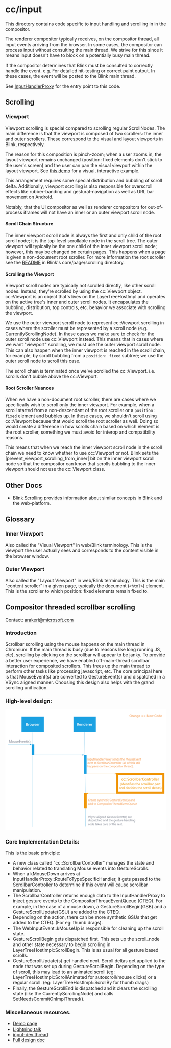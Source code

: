 # cc/input

This directory contains code specific to input handling and scrolling in in the
compositor.

The renderer compositor typically receives, on the compositor thread, all input
events arriving from the browser. In some cases, the compositor can process
input without consulting the main thread. We strive for this since it means
input doesn't have to block on a potentially busy main thread.

If the compositor determines that Blink must be consulted to correctly handle
the event. e.g. For detailed hit-testing or correct paint output. In these
cases, the event will be posted to the Blink main thread.

See [InputHandlerProxy](../../ui/events/blink/input_handler_proxy.cc) for the
entry point to this code.

## Scrolling

### Viewport

Viewport scrolling is special compared to scrolling regular ScrollNodes. The
main difference is that the viewport is composed of two scrollers: the inner
and outer scrollers. These correspond to the visual and layout viewports in
Blink, respectively.

The reason for this composition is pinch-zoom; when a user zooms in, the layout
viewport remains unchanged (position: fixed elements don't stick to the user's
screen) and the user can pan the visual viewport within the layout viewport.
See [this demo](http://bokand.github.io/viewport/index.html) for a visual,
interactive example.

This arrangement requires some special distribution and bubbling of
scroll delta. Additionally, viewport scrolling is also responsible for
overscroll effects like rubber-banding and gestural-navigation as well as URL
bar movement on Android.

Notably, that the UI compositor as well as renderer compositors for
out-of-process iframes will not have an inner or an outer viewport scroll node.

#### Scroll Chain Structure

The inner viewport scroll node is always the first and only child of the root
scroll node; it is the top-level scrollable node in the scroll tree.  The outer
viewport will typically be the one child of the inner viewport scroll node;
however, this may be changed on certain pages. This happens when a page is
given a non-document root scroller. For more information the root
scroller see the
[README](../../third_party/blink/renderer/core/page/scrolling/README.md) in
Blink's core/page/scrolling directory.

#### Scrolling the Viewport

Viewport scroll nodes are typically not scrolled directly, like other scroll
nodes. Instead, they're scrolled by using the cc::Viewport object. cc::Viewport
is an object that's lives on the LayerTreeHostImpl and operates on the active
tree's inner and outer scroll nodes. It encapsulates the bubbling,
distribution, top controls, etc. behavior we associate with scrolling the
viewport.

We use the outer viewport scroll node to represent cc::Viewport scrolling in
cases where the scroller must be represented by a scroll node (e.g.
CurrentlyScrollingNode). In these cases we make sure to check for the outer
scroll node use cc::Viewport instead. This means that in cases where we want
"viewport" scrolling, we must use the outer viewport scroll node. This can also
happen when the inner viewport is reached in the scroll chain, for example, by
scroll bubbling from a `position: fixed` subtree; we use the outer scroll node
to scroll this case.

The scroll chain is terminated once we've scrolled the cc::Viewport. i.e.
scrolls don't bubble above the cc::Viewport.

#### Root Scroller Nuances

When we have a non-document root scroller, there are cases where we
specifically wish to scroll only the inner viewport.  For example, when a
scroll started from a non-descendant of the root scroller or a `position:
fixed` element and bubbles up. In these cases, we shouldn't scroll using
cc::Viewport because that would scroll the root scroller as well. Doing so
would create a difference in how scrolls chain based on which element is the
root scroller, something we must avoid for interop and compatibility reasons.

This means that when we reach the inner viewport scroll node in the scroll
chain we need to know whether to use cc::Viewport or not. Blink sets the
|prevent\_viewport\_scrolling\_from\_inner| bit on the inner viewport scroll
node so that the compositor can know that scrolls bubbling to the inner
viewport should not use the cc::Viewport class.

## Other Docs

* [Blink Scrolling](../../third_party/blink/renderer/core/page/scrolling/README.md)
  provides information about similar concepts in Blink and the web-platform.

## Glossary

### Inner Viewport

Also called the "Visual Viewport" in web/Blink terminology. This is the
viewport the user actually sees and corresponds to the content visible in the
browser window.

### Outer Viewport

Also called the "Layout Viewport" in web/Blink terminology. This is the main
"content scroller" in a given page, typically the document (`<html>`) element.
This is the scroller to which position: fixed elements remain fixed to.

## Compositor threaded scrollbar scrolling
Contact: arakeri@microsoft.com

### Introduction
Scrollbar scrolling using the mouse happens on the main thread in Chromium. If
the main thread is busy (due to reasons like long running JS, etc), scrolling
by clicking on the scrollbar will appear to be janky. To provide a better user
experience, we have enabled off-main-thread scrollbar interaction for composited
scrollers. This frees up the main thread to perform other tasks like processing
javascript, etc. The core principal here is that MouseEvent(s) are converted to
GestureEvent(s) and dispatched in a VSync aligned manner. Choosing this design
also helps with the grand scrolling unification.

### High-level design:

![Image has moved. Contact arakeri@microsoft.com](https://github.com/rahul8805/CompositorThreadedScrollbarDocs/blob/master/designDiag.PNG?raw=true)

### Core Implementation Details:
This is the basic principle:
- A new class called "cc::ScrollbarController" manages the state and behavior
 related to translating Mouse events into GestureScrolls.
- When a kMouseDown arrives at InputHandlerProxy::RouteToTypeSpecificHandler,
 it gets passed to the ScrollbarController to determine if this event will cause
 scrollbar manipulation.
- The ScrollbarController returns enough data to the InputHandlerProxy to inject
 gesture events to the CompositorThreadEventQueue (CTEQ). For example, in the
 case of a mouse down, a GestureScrollBegin(GSB) and a GestureScrollUpdate(GSU)
 are added to the CTEQ.
- Depending on the action, there can be more synthetic GSUs that get added to
 the CTEQ. (For eg: thumb drags).
- The WebInputEvent::kMouseUp is responsible for cleaning up the scroll state.
- GestureScrollBegin gets dispatched first. This sets up the scroll_node and
 other state necessary to begin scrolling in LayerTreeHostImpl::ScrollBegin.
 This is as usual for all gesture based scrolls.
- GestureScrollUpdate(s) get handled next. Scroll deltas get applied to the node
 that was set up during GestureScrollBegin. Depending on the type of scroll,
 this may lead to an animated scroll (eg: LayerTreeHostImpl::ScrollAnimated for
 autoscroll/mouse clicks) or a regular scroll. (eg: LayerTreeHostImpl::ScrollBy
 for thumb drags)
- Finally, the GestureScrollEnd is dispatched and it clears the scrolling state
 (like the CurrentlyScrollingNode) and calls SetNeedsCommitOnImplThread().

### Miscellaneous resources.
- [Demo page](https://rahul8805.github.io/DemoPages/BouncyMoon.html)
- [Lightning talk](https://www.youtube.com/watch?v=FOCHCuGA_MA&t=1150s)
- [input-dev thread](https://groups.google.com/a/chromium.org/forum/#!topic/input-dev/6ACOSDoAik4)
- [Full design doc](https://docs.google.com/document/d/1JqykSXnCkqwA1E3bUhhIi-IgEvM9HZdKtIu_S4Ncm6o/edit#heading=h.agf18oiankjh)
